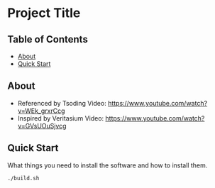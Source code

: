 # Project Title

## Table of Contents

- [About](#about)
- [Quick Start](#getting_started)


## About <a name = "about"></a>

- Referenced by Tsoding Video: https://www.youtube.com/watch?v=WEk_grxrCcg
- Inspired by Veritasium Video: https://www.youtube.com/watch?v=GVsUOuSjvcg


## Quick Start <a name = "getting_started"></a>

What things you need to install the software and how to install them.

```
./build.sh
```